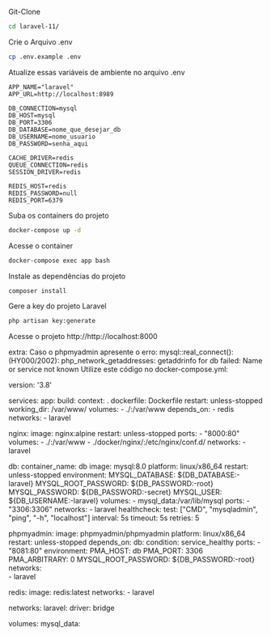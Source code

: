Git-Clone
```sh
cd laravel-11/
```


Crie o Arquivo .env
```sh
cp .env.example .env
```


Atualize essas variáveis de ambiente no arquivo .env
```dosini
APP_NAME="laravel"
APP_URL=http://localhost:8989

DB_CONNECTION=mysql
DB_HOST=mysql
DB_PORT=3306
DB_DATABASE=nome_que_desejar_db
DB_USERNAME=nome_usuario
DB_PASSWORD=senha_aqui

CACHE_DRIVER=redis
QUEUE_CONNECTION=redis
SESSION_DRIVER=redis

REDIS_HOST=redis
REDIS_PASSWORD=null
REDIS_PORT=6379
```


Suba os containers do projeto
```sh
docker-compose up -d
```


Acesse o container
```sh
docker-compose exec app bash
```


Instale as dependências do projeto
```sh
composer install
```


Gere a key do projeto Laravel
```sh
php artisan key:generate
```


Acesse o projeto
http://http://localhost:8000


extra:
Caso o phpmyadmin apresente o erro: 
mysql::real_connect(): (HY000/2002): php_network_getaddresses: getaddrinfo for db failed: Name or service not known
Utilize este código no docker-compose.yml:

version: '3.8'

services:
  app:
    build:
      context: .
      dockerfile: Dockerfile
    restart: unless-stopped
    working_dir: /var/www/
    volumes:
      - ./:/var/www
    depends_on:
      - redis
    networks:
      - laravel

  nginx:
    image: nginx:alpine
    restart: unless-stopped
    ports:
      - "8000:80"
    volumes:
      - ./:/var/www
      - ./docker/nginx/:/etc/nginx/conf.d/
    networks:
      - laravel

  db:
    container_name: db
    image: mysql:8.0
    platform: linux/x86_64
    restart: unless-stopped
    environment:
      MYSQL_DATABASE: ${DB_DATABASE:-laravel}
      MYSQL_ROOT_PASSWORD: ${DB_PASSWORD:-root}
      MYSQL_PASSWORD: ${DB_PASSWORD:-secret}
      MYSQL_USER: ${DB_USERNAME:-laravel}
    volumes:
      - mysql_data:/var/lib/mysql
    ports:
      - "3306:3306"
    networks:
      - laravel
    healthcheck:
      test: ["CMD", "mysqladmin", "ping", "-h", "localhost"]
      interval: 5s
      timeout: 5s
      retries: 5

  phpmyadmin:
    image: phpmyadmin/phpmyadmin
    platform: linux/x86_64
    restart: unless-stopped
    depends_on:
      db:
        condition: service_healthy
    ports:
      - "8081:80"
    environment:
      PMA_HOST: db
      PMA_PORT: 3306
      PMA_ARBITRARY: 0
      MYSQL_ROOT_PASSWORD: ${DB_PASSWORD:-root}
    networks:        
      - laravel

  redis:
    image: redis:latest
    networks:
      - laravel

networks:
  laravel:
    driver: bridge

volumes:
  mysql_data:
